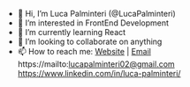- 👋 Hi, I’m Luca Palminteri (@LucaPalminteri)
- 👀 I’m interested in FrontEnd Development
- 🌱 I’m currently learning React
- 💞️ I’m looking to collaborate on anything
- 📫 How to reach me: 
<a href="https://lucapalminteri.com/" target="_blank">Website<a> | <a href="mailto:lucapalminteri02@gmail.com" target="_blank">Email<a>
                      https://mailto:lucapalminteri02@gmail.com <br>
                      https://www.linkedin.com/in/luca-palminteri/

<!---
LucaPalminteri/LucaPalminteri is a ✨ special ✨ repository because its `README.md` (this file) appears on your GitHub profile.
You can click the Preview link to take a look at your changes.
--->
